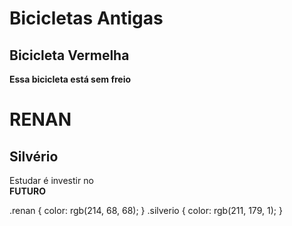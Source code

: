 <html>
    <head> 
        <meta charset="UTF-8"> 
        <title> Aulas de Hoje</title> 
    </head>
    <body> 
        <h1> 
            Bicicletas Antigas 
        </h1>
        <h2>
            Bicicleta Vermelha
        </h2> 
        <p>
            <b>Essa bicicleta está sem freio </b>
          </p>
    </body>
    <style>
    </style>
</html>
    
<html>
    <head> 
        <meta charset="UTF-8"> 
        <link rel="stylesheet" href="style.css">
        <title> Atividade de Matemática II</title> 
    </head>
    <body> 
        <h1 class="renan">RENAN</h1>
        <h2 class=silverio> Silvério</h2> 
        <p>
            Estudar é investir no </br> <b> FUTURO</b>
          </p>
    </body>
    <style>
    </style>

</html>
    .renan {
    color: rgb(214, 68, 68);
}
.silverio {
    color: rgb(211, 179, 1);
}
